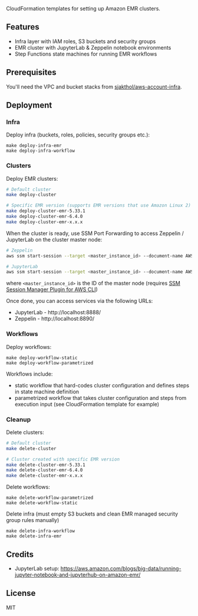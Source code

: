 CloudFormation templates for setting up Amazon EMR clusters.

## Features

* Infra layer with IAM roles, S3 buckets and security groups
* EMR cluster with JupyterLab & Zeppelin notebook environments
* Step Functions state machines for running EMR workflows

## Prerequisites

You'll need the VPC and bucket stacks from [sjakthol/aws-account-infra](https://github.com/sjakthol/aws-account-infra).

## Deployment

### Infra

Deploy infra (buckets, roles, policies, security groups etc.):

```
make deploy-infra-emr
make deploy-infra-workflow
```

### Clusters

Deploy EMR clusters:

```bash
# Default cluster
make deploy-cluster

# Specific EMR version (supports EMR versions that use Amazon Linux 2)
make deploy-cluster-emr-5.33.1
make deploy-cluster-emr-6.4.0
make deploy-cluster-emr-x.x.x
```

When the cluster is ready, use SSM Port Forwarding to access Zeppelin / JupyterLab on the cluster master node:
```bash
# Zeppelin
aws ssm start-session --target <master_instance_id> --document-name AWS-StartPortForwardingSession --parameters '{"portNumber":["8890"],"localPortNumber":["8890"]}'

# JupyterLab
aws ssm start-session --target <master_instance_id> --document-name AWS-StartPortForwardingSession --parameters '{"portNumber":["8888"],"localPortNumber":["8888"]}'
```

where `<master_instance_id>` is the ID of the master node (requires [SSM Session Manager Plugin for AWS CLI](https://docs.aws.amazon.com/systems-manager/latest/userguide/session-manager-working-with-install-plugin.html))

Once done, you can access services via the following URLs:
* JupyterLab - http://localhost:8888/
* Zeppelin - http://localhost:8890/

### Workflows

Deploy workflows:

```
make deploy-workflow-static
make deploy-workflow-parametrized
```

Workflows include:

* static workflow that hard-codes cluster configuration and defines steps in state machine definition
* parametrized workflow that takes cluster configuration and steps from execution input (see CloudFormation template for example)

### Cleanup

Delete clusters:

```bash
# Default cluster
make delete-cluster

# Cluster created with specific EMR version
make delete-cluster-emr-5.33.1
make delete-cluster-emr-6.4.0
make delete-cluster-emr-x.x.x
```

Delete workflows:

```
make delete-workflow-parametrized
make delete-workflow-static
```

Delete infra (must empty S3 buckets and clean EMR managed security group rules manually)

```
make delete-infra-workflow
make delete-infra-emr
```

## Credits
* JupyterLab setup: https://aws.amazon.com/blogs/big-data/running-jupyter-notebook-and-jupyterhub-on-amazon-emr/

## License

MIT
